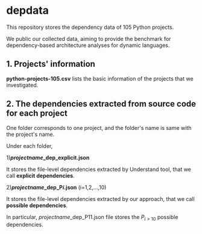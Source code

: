 # depdata
This repository stores the dependency data of 105 Python projects.

We public our collected data, aiming to provide the benchmark for dependency-based architecture analyses for dynamic languages.

## 1. Projects' information
**python-projects-105.csv** lists the basic information of the projects that we investigated.

## 2. The dependencies extracted from source code for each project
One folder corresponds to one project, and the folder's name is same with the project's name.

Under each folder,

1)**$projectname$_dep_explicit.json** 

It stores the file-level dependencies extracted by Understand tool, that we call **explicit dependencies**.

2)**$projectname$_dep_P$i$.json** (i=1,2,...,10) 

It stores the file-level dependencies extracted by our approach, that we call **possible dependencies**.

In particular,  $projectname$_dep_P11.json file stores the $P_{i>10}$ possible dependencies. 

